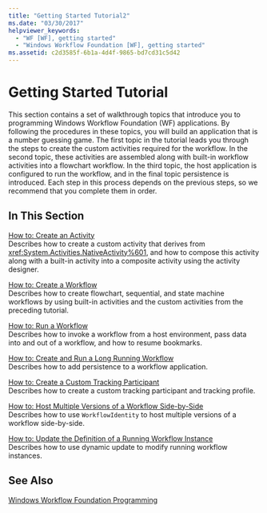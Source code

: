 ```yaml
---
title: "Getting Started Tutorial2"
ms.date: "03/30/2017"
helpviewer_keywords: 
  - "WF [WF], getting started"
  - "Windows Workflow Foundation [WF], getting started"
ms.assetid: c2d3585f-6b1a-4d4f-9865-bd7cd31c5d42
---
```

# Getting Started Tutorial
This section contains a set of walkthrough topics that introduce you to programming Windows Workflow Foundation (WF) applications. By following the procedures in these topics, you will build an application that is a number guessing game. The first topic in the tutorial leads you through the steps to create the custom activities required for the workflow. In the second topic, these activities are assembled along with built-in workflow activities into a flowchart workflow. In the third topic, the host application is configured to run the workflow, and in the final topic persistence is introduced. Each step in this process depends on the previous steps, so we recommend that you complete them in order.  
  
## In This Section  
 [How to: Create an Activity](../../../docs/framework/windows-workflow-foundation/how-to-create-an-activity.md)  
 Describes how to create a custom activity that derives from <xref:System.Activities.NativeActivity%601>, and how to compose this activity along with a built-in activity into a composite activity using the activity designer.  
  
 [How to: Create a Workflow](../../../docs/framework/windows-workflow-foundation/how-to-create-a-workflow.md)  
 Describes how to create flowchart, sequential, and state machine workflows by using built-in activities and the custom activities from the preceding tutorial.  
  
 [How to: Run a Workflow](../../../docs/framework/windows-workflow-foundation/how-to-run-a-workflow.md)  
 Describes how to invoke a workflow from a host environment, pass data into and out of a workflow, and how to resume bookmarks.  
  
 [How to: Create and Run a Long Running Workflow](../../../docs/framework/windows-workflow-foundation/how-to-create-and-run-a-long-running-workflow.md)  
 Describes how to add persistence to a workflow application.  
  
 [How to: Create a Custom Tracking Participant](../../../docs/framework/windows-workflow-foundation/how-to-create-a-custom-tracking-participant.md)  
 Describes how to create a custom tracking participant and tracking profile.  
  
 [How to: Host Multiple Versions of a Workflow Side-by-Side](../../../docs/framework/windows-workflow-foundation/how-to-host-multiple-versions-of-a-workflow-side-by-side.md)  
 Describes how to use `WorkflowIdentity` to host multiple versions of a workflow side-by-side.  
  
 [How to: Update the Definition of a Running Workflow Instance](../../../docs/framework/windows-workflow-foundation/how-to-update-the-definition-of-a-running-workflow-instance.md)  
 Describes how to use dynamic update to modify running workflow instances.  
  
## See Also  
 [Windows Workflow Foundation Programming](../../../docs/framework/windows-workflow-foundation/programming.md)
